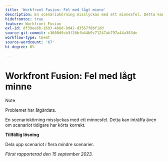 ```yaml
---
title: 'Workfront Fusion: Fel med lågt minne'
description: En scenariokörning misslyckas med ett minnesfel. Detta kan inträffa även om scenariot tidigare har körts korrekt.
hidefromtoc: true
feature: Workfront Fusion
exl-id: df39ee6b-1693-4b8d-8d42-d3567f8bf1dd
source-git-commit: c3608d9cb3f26bfb44b9c71247ab797a44a383de
workflow-type: tm+mt
source-wordcount: '67'
ht-degree: 0%

---
```


# Workfront Fusion: Fel med lågt minne

>[!NOTE]
>
>Problemet har åtgärdats.

En scenariokörning misslyckas med ett minnesfel. Detta kan inträffa även om scenariot tidigare har körts korrekt.

**Tillfällig lösning**

Dela upp scenariot i flera mindre scenarier.

_Först rapporterad den 15 september 2023._
